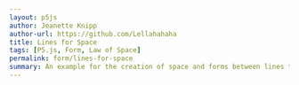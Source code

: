 ```yaml
---  
layout: p5js
author: Jeanette Knipp
author-url: https://github.com/Lellahahaha
title: Lines for Space
tags: [P5.js, Form, Law of Space]
permalink: form/lines-for-space
summary: An example for the creation of space and forms between lines through their length and the angles in between.
---  
```

